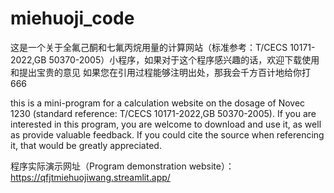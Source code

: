 # miehuoji_code
这是一个关于全氟己酮和七氟丙烷用量的计算网站（标准参考：T/CECS 10171-2022,GB 50370-2005）小程序，如果对于这个程序感兴趣的话，欢迎下载使用和提出宝贵的意见
如果您在引用过程能够注明出处，那我会千方百计地给你打666

this is a mini-program for a calculation website on the dosage of Novec 1230 (standard reference: T/CECS 10171-2022,GB 50370-2005). If you are interested in this program, you are welcome to download and use it, as well as provide valuable feedback.
If you could cite the source when referencing it, that would be greatly appreciated.

程序实际演示网址（Program demonstration website）：
https://qfjtmiehuojiwang.streamlit.app/
